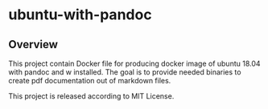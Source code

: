 # ubuntu-with-pandoc

## Overview

This project contain Docker file for producing docker image of ubuntu 18.04 with pandoc and w installed.
The goal is to provide needed binaries to create pdf documentation out of markdown files.

This project is released according to MIT License.
